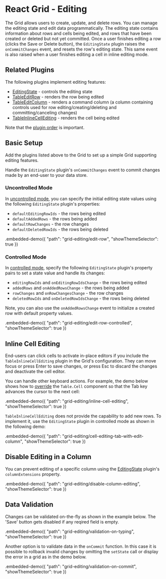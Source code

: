 # React Grid - Editing

The Grid allows users to create, update, and delete rows. You can manage the editing state and edit data programmatically. The editing state contains information about rows and cells being edited, and rows that have been created or deleted but not yet committed. Once a user finishes editing a row (clicks the Save or Delete button), the `EditingState` plugin raises the `onCommitChanges` event, and resets the row's editing state. This same event is also raised when a user finishes editing a cell in inline editing mode.

## Related Plugins

The following plugins implement editing features:

- [EditingState](../reference/editing-state.md) - controls the editing state
- [TableEditRow](../reference/table-edit-row.md) - renders the row being edited
- [TableEditColumn](../reference/table-edit-column.md) - renders a command column (a column containing controls used for row editing/creating/deleting and committing/canceling changes)
- [TableInlineCellEditing](../reference/table-inline-cell-editing.md) - renders the cell being edited

Note that the [plugin order](./plugin-overview.md#plugin-order) is important.

## Basic Setup

Add the plugins listed above to the Grid to set up a simple Grid supporting editing features.

Handle the `EditingState` plugin's `onCommitChanges` event to commit changes made by an end-user to your data store.

### Uncontrolled Mode

In [uncontrolled mode](controlled-and-uncontrolled-modes.md), you can specify the initial editing state values using the following `EditingState` plugin's properties:

- `defaultEditingRowIds` - the rows being edited
- `defaultAddedRows` - the rows being added
- `defaultRowChanges` - the row changes
- `defaultDeletedRowIds` - the rows being deleted

.embedded-demo({ "path": "grid-editing/edit-row", "showThemeSelector": true })

### Controlled Mode

In [controlled mode](controlled-and-uncontrolled-modes.md), specify the following `EditingState` plugin's property pairs to set a state value and handle its changes:

- `editingRowIds` and `onEditingRowIdsChange` - the rows being edited
- `addedRows` and `onAddedRowsChange` - the rows being added
- `rowChanges` and `onRowChangesChange` - the row changes
- `deletedRowIds` and `onDeletedRowIdsChange` - the rows being deleted

Note, you can also use the `onAddedRowsChange` event to initialize a created row with default property values.

.embedded-demo({ "path": "grid-editing/edit-row-controlled", "showThemeSelector": true })

## Inline Cell Editing


End-users can click cells to activate in-place editors if you include the `TableInlineCellEditing` plugin in the Grid's configuration. They can move focus or press Enter to save changes, or press Esc to discard the changes and deactivate the cell editor.

You can handle other keyboard actions. For example, the demo below shows how to [override](./fundamentals.md#customize-the-appearance) the `Table.Cell` component so that the Tab key advances the cursor to the next cell:

.embedded-demo({ "path": "grid-editing/inline-cell-editing", "showThemeSelector": true })


`TableInlineCellEditing` does not provide the capability to add new rows. To implement it, use the `EditingState` plugin in controlled mode as shown in the following demo:

.embedded-demo({ "path": "grid-editing/cell-editing-tab-with-edit-column", "showThemeSelector": true })

## Disable Editing in a Column

You can prevent editing of a specific column using the [EditingState](../reference/editing-state.md) plugin's `columnExtensions` property.

.embedded-demo({ "path": "grid-editing/disable-column-editing", "showThemeSelector": true })

## Data Validation

Changes can be validated on-the-fly as shown in the example below. The 'Save' button gets disabled if any reqired field is empty.

.embedded-demo({ "path": "grid-editing/validation-on-typing", "showThemeSelector": true })

Another option is to validate data in the `onCommit` function. In this case it is possible to rollback invalid changes by omitting the `setState` call or display the error in a grid as in the demo below.

.embedded-demo({ "path": "grid-editing/validation-on-commit", "showThemeSelector": true })
